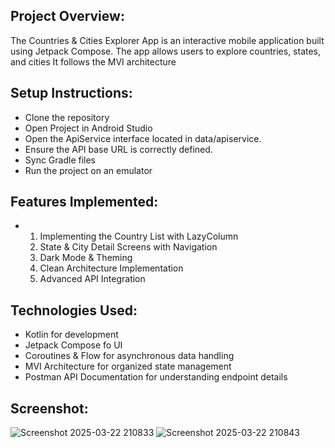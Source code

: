 ## Project Overview:
The Countries & Cities Explorer App is an interactive mobile application built using Jetpack Compose. The app allows users to explore countries, states, and cities  It follows the MVI architecture 
## Setup Instructions:
- Clone the repository
- Open Project  in Android Studio
- Open the ApiService interface located in data/apiservice.
- Ensure the API base URL is correctly defined.
- Sync Gradle files
- Run the project on an emulator
## Features Implemented:
- 1. Implementing the Country List with LazyColumn
  2. State & City Detail Screens with Navigation
  3. Dark Mode & Theming
  4. Clean Architecture Implementation
  5. Advanced API Integration
## Technologies Used:
- Kotlin for development
- Jetpack Compose fo UI
- Coroutines & Flow for asynchronous data handling
- MVI Architecture for organized state management
- Postman API Documentation for understanding endpoint details

## Screenshot:
![Screenshot 2025-03-22 210833](https://github.com/user-attachments/assets/71f3edc8-967c-4430-ba61-84716bc4842d)
![Screenshot 2025-03-22 210843](https://github.com/user-attachments/assets/795b3e32-dd17-4aea-8d40-69ea37f5be8e)

